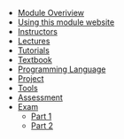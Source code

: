<navigation>

* [Module Overiview](#module-overview)
* [Using this module website](#using-this-module-website)
* [Instructors](#instructors)
* [Lectures](#lectures)
* [Tutorials](#tutorials)
* [Textbook](#textbook)
* [Programming Language](#programming-language)
* [Project](#project)
* [Tools](#tools)
* [Assessment](#assessment)
* [Exam](#exam)
  * [Part 1](#final-exam-part-1-mcq)
  * [Part 2](#final-exam-part-2-essay)

</navigation>